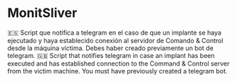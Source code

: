 # MonitSliver
🇪🇸
Script que notifica a telegram en el caso de que un implante se haya ejecutado y haya establecido conexión al servidor de Comando & Control desde la máquina víctima. Debes haber creado previamente un bot de telegram. 
🇬🇧
Script that notifies telegram in case an implant has been executed and has established connection to the Command & Control server from the victim machine. You must have previously created a telegram bot. 
